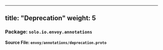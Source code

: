 
---
title: "Deprecation"
weight: 5
---

<!-- Code generated by solo-kit. DO NOT EDIT. -->


### Package: `solo.io.envoy.annotations`

**Source File: `envoy/annotations/deprecation.proto`**






<!-- Start of HubSpot Embed Code -->
<script type="text/javascript" id="hs-script-loader" async defer src="//js.hs-scripts.com/5130874.js"></script>
<!-- End of HubSpot Embed Code -->
